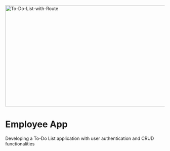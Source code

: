 <img src="https://socialify.git.ci/Nosihle-Mthembu/To-Do-List-with-Route/image?language=1&owner=1&name=1&stargazers=1&theme=Light" alt="To-Do-List-with-Route" width="640" height="320" />

<h1>Employee App</h1>
<p>Developing a To-Do List application with user authentication and CRUD functionalities</p>
